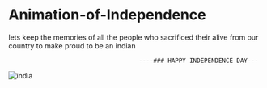# Animation-of-Independence
lets keep the memories of all the people who sacrificed their alive from our country to make proud to be an indian 

                                        ----### HAPPY INDEPENDENCE DAY--- 
![india](https://github.com/ShanmukhaPonnada/Animation-of-Independence/assets/84898046/7cf86e46-e67d-4306-92c4-83c28db4d631)
